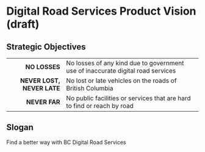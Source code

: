 # Digital Road Services Product Vision (draft)

## Strategic Objectives
|||
|---:|---|
**NO LOSSES**|No losses of any kind due to government use of inaccurate digital road services
**NEVER LOST, NEVER LATE**|No lost or late vehicles on the roads of British Columbia
**NEVER FAR**|No public facilities or services that are hard to find or reach by road

## Slogan
Find a better way with BC Digital Road Services
